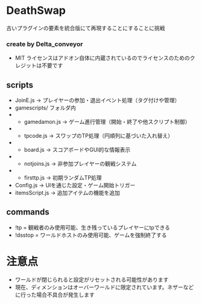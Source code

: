 # DeathSwap
古いプラグインの要素を統合版にて再現することにすることに挑戦
### create by Delta_conveyor
- MIT ライセンスはアドオン自体に内蔵されているのでライセンスのためのクレジットは不要です
## scripts
- JoinE.js → プレイヤーの参加・退出イベント処理（タグ付けや管理）
- gamescripts/ フォルダ内
- - gamedamon.js → ゲーム進行管理（開始・終了や他スクリプト制御）
- - tpcode.js → スワップのTP処理（円順列に基づいた入れ替え）
- - board.js → スコアボードやGUI的な情報表示
- - notjoins.js → 非参加プレイヤーの観戦システム
- - firsttp.js → 初期ランダムTP処理
- Config.js → UIを通じた設定・ゲーム開始トリガー
- itemsScript.js → 追加アイテムの機能を追加
## commands
- !tp = 観戦者のみ使用可能、生き残っているプレイヤーにtpできる
- !dsstop = ワールドホストのみ使用可能、ゲームを強制終了する
# 注意点
- ワールドが閉じられると設定がリセットされる可能性があります
- 現在、ディメンションはオーバーワールドに限定されています。ネザーなどに行った場合不具合が発生します